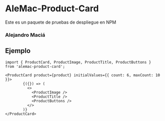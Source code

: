 # AleMac-Product-Card

Este es un paquete de pruebas de despliegue en NPM

### Alejandro Maciá

## Ejemplo

```
import { ProductCard, ProductImage, ProductTitle, ProductButtons } from 'alemac-product-card';
```

```
<ProductCard product={product} initialValues={{ count: 6, maxCount: 10 }}>
        {({}) => (
          <>
            <ProductImage />
            <ProductTitle />
            <ProductButtons />
          </>
        )}
</ProductCard>
```
